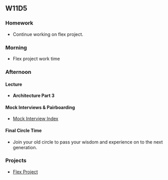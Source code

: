 ## W11D5
### Homework
* Continue working on flex project.

### Morning
* Flex project work time

### Afternoon
#### Lecture
* **Architecture Part 3**

#### Mock Interviews & Pairboarding
* [Mock Interview Index][pair-boarding-index]

#### Final Circle Time
* Join your old circle to pass your wisdom and experience on to the next generation.


### Projects
* [Flex Project][flex-project]

<!-- LINKS -->
<!-- Job Search Projects -->
[flex-project]: ../projects/flex-project/flex-project.md

<!-- Internal Resources -->
[pair-boarding-index]: https://github.com/appacademy/sf-job-search-curriculum/blob/master/technical-skills/whiteboarding/index.md#d4
